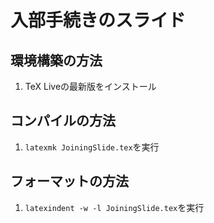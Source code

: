 # 入部手続きのスライド

## 環境構築の方法
1. TeX Liveの最新版をインストール

## コンパイルの方法
1. `latexmk JoiningSlide.tex`を実行

## フォーマットの方法
1. `latexindent -w -l JoiningSlide.tex`を実行
